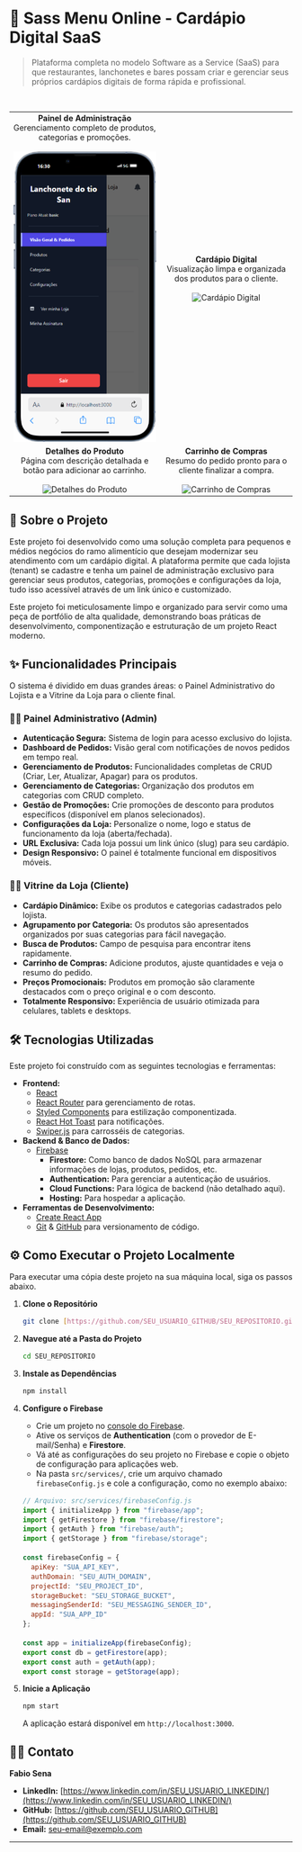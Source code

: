 # 🍔 Sass Menu Online - Cardápio Digital SaaS

> Plataforma completa no modelo Software as a Service (SaaS) para que restaurantes, lanchonetes e bares possam criar e gerenciar seus próprios cardápios digitais de forma rápida e profissional.

<br>

<table align="center">
  <tr>
    <td align="center">
      <strong>Painel de Administração</strong><br>
      Gerenciamento completo de produtos, categorias e promoções.
      <br><br>
      <img src="public/images/painel-admin.png" alt="Painel de Administração" width="400"/>
    </td>
    <td align="center">
      <strong>Cardápio Digital</strong><br>
      Visualização limpa e organizada dos produtos para o cliente.
      <br><br>
      <img src="docs/cardapio.png" alt="Cardápio Digital" width="400"/>
    </td>
  </tr>
  <tr>
    <td align="center">
      <strong>Detalhes do Produto</strong><br>
      Página com descrição detalhada e botão para adicionar ao carrinho.
      <br><br>
      <img src="docs/detalhe-produto.png" alt="Detalhes do Produto" width="400"/>
    </td>
    <td align="center">
      <strong>Carrinho de Compras</strong><br>
      Resumo do pedido pronto para o cliente finalizar a compra.
      <br><br>
      <img src="docs/carrinho.png" alt="Carrinho de Compras" width="400"/>
    </td>
  </tr>
</table>

## 🚀 Sobre o Projeto

Este projeto foi desenvolvido como uma solução completa para pequenos e médios negócios do ramo alimentício que desejam modernizar seu atendimento com um cardápio digital. A plataforma permite que cada lojista (tenant) se cadastre e tenha um painel de administração exclusivo para gerenciar seus produtos, categorias, promoções e configurações da loja, tudo isso acessível através de um link único e customizado.

Este projeto foi meticulosamente limpo e organizado para servir como uma peça de portfólio de alta qualidade, demonstrando boas práticas de desenvolvimento, componentização e estruturação de um projeto React moderno.

## ✨ Funcionalidades Principais

O sistema é dividido em duas grandes áreas: o Painel Administrativo do Lojista e a Vitrine da Loja para o cliente final.

### 🙍‍♂️ Painel Administrativo (Admin)
* **Autenticação Segura:** Sistema de login para acesso exclusivo do lojista.
* **Dashboard de Pedidos:** Visão geral com notificações de novos pedidos em tempo real.
* **Gerenciamento de Produtos:** Funcionalidades completas de CRUD (Criar, Ler, Atualizar, Apagar) para os produtos.
* **Gerenciamento de Categorias:** Organização dos produtos em categorias com CRUD completo.
* **Gestão de Promoções:** Crie promoções de desconto para produtos específicos (disponível em planos selecionados).
* **Configurações da Loja:** Personalize o nome, logo e status de funcionamento da loja (aberta/fechada).
* **URL Exclusiva:** Cada loja possui um link único (slug) para seu cardápio.
* **Design Responsivo:** O painel é totalmente funcional em dispositivos móveis.

### 👨‍🍳 Vitrine da Loja (Cliente)
* **Cardápio Dinâmico:** Exibe os produtos e categorias cadastrados pelo lojista.
* **Agrupamento por Categoria:** Os produtos são apresentados organizados por suas categorias para fácil navegação.
* **Busca de Produtos:** Campo de pesquisa para encontrar itens rapidamente.
* **Carrinho de Compras:** Adicione produtos, ajuste quantidades e veja o resumo do pedido.
* **Preços Promocionais:** Produtos em promoção são claramente destacados com o preço original e o com desconto.
* **Totalmente Responsivo:** Experiência de usuário otimizada para celulares, tablets e desktops.

## 🛠️ Tecnologias Utilizadas

Este projeto foi construído com as seguintes tecnologias e ferramentas:

* **Frontend:**
    * [React](https://reactjs.org/)
    * [React Router](https://reactrouter.com/) para gerenciamento de rotas.
    * [Styled Components](https://styled-components.com/) para estilização componentizada.
    * [React Hot Toast](https://react-hot-toast.com/) para notificações.
    * [Swiper.js](https://swiperjs.com/) para carrosséis de categorias.
* **Backend & Banco de Dados:**
    * [Firebase](https://firebase.google.com/)
        * **Firestore:** Como banco de dados NoSQL para armazenar informações de lojas, produtos, pedidos, etc.
        * **Authentication:** Para gerenciar a autenticação de usuários.
        * **Cloud Functions:** Para lógica de backend (não detalhado aqui).
        * **Hosting:** Para hospedar a aplicação.
* **Ferramentas de Desenvolvimento:**
    * [Create React App](https://create-react-app.dev/)
    * [Git](https://git-scm.com/) & [GitHub](https://github.com/) para versionamento de código.

## ⚙️ Como Executar o Projeto Localmente

Para executar uma cópia deste projeto na sua máquina local, siga os passos abaixo.

1.  **Clone o Repositório**
    ```sh
    git clone [https://github.com/SEU_USUARIO_GITHUB/SEU_REPOSITORIO.git](https://github.com/SEU_USUARIO_GITHUB/SEU_REPOSITORIO.git)
    ```

2.  **Navegue até a Pasta do Projeto**
    ```sh
    cd SEU_REPOSITORIO
    ```

3.  **Instale as Dependências**
    ```sh
    npm install
    ```

4.  **Configure o Firebase**
    * Crie um projeto no [console do Firebase](https://console.firebase.google.com/).
    * Ative os serviços de **Authentication** (com o provedor de E-mail/Senha) e **Firestore**.
    * Vá até as configurações do seu projeto no Firebase e copie o objeto de configuração para aplicações web.
    * Na pasta `src/services/`, crie um arquivo chamado `firebaseConfig.js` e cole a configuração, como no exemplo abaixo:

    ```javascript
    // Arquivo: src/services/firebaseConfig.js
    import { initializeApp } from "firebase/app";
    import { getFirestore } from "firebase/firestore";
    import { getAuth } from "firebase/auth";
    import { getStorage } from "firebase/storage";

    const firebaseConfig = {
      apiKey: "SUA_API_KEY",
      authDomain: "SEU_AUTH_DOMAIN",
      projectId: "SEU_PROJECT_ID",
      storageBucket: "SEU_STORAGE_BUCKET",
      messagingSenderId: "SEU_MESSAGING_SENDER_ID",
      appId: "SUA_APP_ID"
    };

    const app = initializeApp(firebaseConfig);
    export const db = getFirestore(app);
    export const auth = getAuth(app);
    export const storage = getStorage(app);
    ```

5.  **Inicie a Aplicação**
    ```sh
    npm start
    ```
    A aplicação estará disponível em `http://localhost:3000`.

## 👨‍💻 Contato

**Fabio Sena**

* **LinkedIn:** [https://www.linkedin.com/in/SEU_USUARIO_LINKEDIN/](https://www.linkedin.com/in/SEU_USUARIO_LINKEDIN/)
* **GitHub:** [https://github.com/SEU_USUARIO_GITHUB](https://github.com/SEU_USUARIO_GITHUB)
* **Email:** [seu-email@exemplo.com](mailto:seu-email@exemplo.com)

---